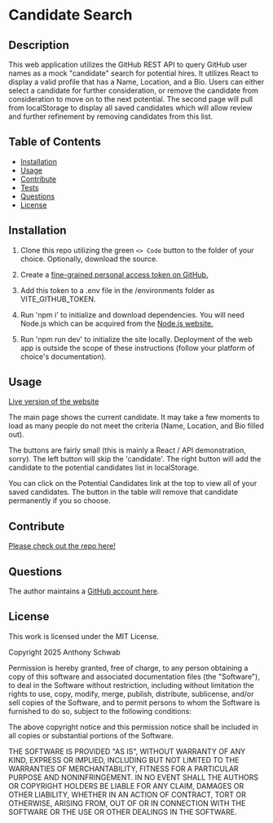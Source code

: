 # Candidate Search

## Description

This web application utilizes the GitHub REST API to query GitHub user names as a mock "candidate"
search for potential hires. It utilizes React to display a valid profile that has a Name, Location,
and a Bio. Users can either select a candidate for further consideration, or remove the candidate from consideration to move on to the next potential. The second page will pull from localStorage to display all saved candidates which will allow review and further refinement by removing candidates from this list.

## Table of Contents

- [Installation](#installation)
- [Usage](#usage)
- [Contribute](#contribute)
- [Tests](#tests)
- [Questions](#questions)
- [License](#license)

## Installation

1. Clone this repo utilizing the green `<> Code` button to the folder of your choice. Optionally, download the source.

2. Create a [fine-grained personal access token on GitHub.](https://docs.github.com/en/authentication/keeping-your-account-and-data-secure/managing-your-personal-access-tokens#creating-a-fine-grained-personal-access-token)

3. Add this token to a .env file in the /environments folder as VITE_GITHUB_TOKEN.

4. Run 'npm i' to initialize and download dependencies. You will need Node.js which can be acquired from the [Node.js website.](https://nodejs.org)

5. Run 'npm run dev' to initialize the site locally. Deployment of the web app is outside the scope of these instructions (follow your platform of choice's documentation).

## Usage

[Live version of the website](https://bright-toffee-48e73e.netlify.app/)

The main page shows the current candidate. It may take a few moments to load as many people do not meet the criteria (Name, Location, and Bio filled out).

The buttons are fairly small (this is mainly a React / API demonstration, sorry). The left button will skip the 'candidate'. The right button will add the candidate to the potential candidates list in localStorage.

You can click on the Potential Candidates link at the top to view all of your saved candidates. The button in the table will remove that candidate permanently if you so choose.


## Contribute

[Please check out the repo here!](https://github.com/ant-codes-42/candidate-search)

## Questions

The author maintains a [GitHub account here](https://github.com/ant-codes-42).

## License

This work is licensed under the MIT License.

Copyright 2025 Anthony Schwab

Permission is hereby granted, free of charge, to any person obtaining a copy
of this software and associated documentation files (the "Software"), to deal
in the Software without restriction, including without limitation the rights
to use, copy, modify, merge, publish, distribute, sublicense, and/or sell
copies of the Software, and to permit persons to whom the Software is
furnished to do so, subject to the following conditions:

The above copyright notice and this permission notice shall be included in all
copies or substantial portions of the Software.

THE SOFTWARE IS PROVIDED "AS IS", WITHOUT WARRANTY OF ANY KIND,
EXPRESS OR IMPLIED, INCLUDING BUT NOT LIMITED TO THE WARRANTIES OF
MERCHANTABILITY, FITNESS FOR A PARTICULAR PURPOSE AND NONINFRINGEMENT.
IN NO EVENT SHALL THE AUTHORS OR COPYRIGHT HOLDERS BE LIABLE FOR ANY CLAIM,
DAMAGES OR OTHER LIABILITY, WHETHER IN AN ACTION OF CONTRACT, TORT OR
OTHERWISE, ARISING FROM, OUT OF OR IN CONNECTION WITH THE SOFTWARE OR THE USE
OR OTHER DEALINGS IN THE SOFTWARE.
